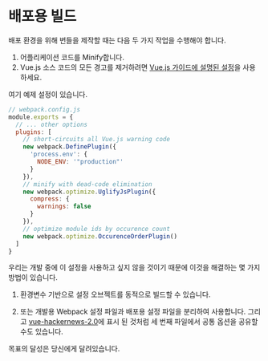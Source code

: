 # 배포용 빌드

배포 환경을 위해 번들을 제작할 때는 다음 두 가지 작업을 수행해야 합니다.

1. 어플리케이션 코드를 Minify합니다.
2. Vue.js 소스 코드의 모든 경고를 제거하려면 [Vue.js 가이드에 설명된 설정](https://vuejs.org/guide/deployment.html)을 사용하세요.

여기 예제 설정이 있습니다.

``` js
// webpack.config.js
module.exports = {
  // ... other options
  plugins: [
    // short-circuits all Vue.js warning code
    new webpack.DefinePlugin({
      'process.env': {
        NODE_ENV: '"production"'
      }
    }),
    // minify with dead-code elimination
    new webpack.optimize.UglifyJsPlugin({
      compress: {
        warnings: false
      }
    }),
    // optimize module ids by occurence count
    new webpack.optimize.OccurenceOrderPlugin()
  ]
}
```

우리는 개발 중에 이 설정을 사용하고 싶지 않을 것이기 때문에 이것을 해결하는 몇 가지 방법이 있습니다.

1. 환경변수 기반으로 설정 오브젝트를 동적으로 빌드할 수 있습니다.

2. 또는 개발용 Webpack 설정 파일과 배포용 설정 파일을 분리하여 사용합니다. 그리고 [vue-hackernews-2.0](https://github.com/vuejs/vue-hackernews-2.0)에 표시 된 것처럼 세 번째 파일에서 공통 옵션을 공유할 수도 있습니다.

목표의 달성은 당신에게 달려있습니다.